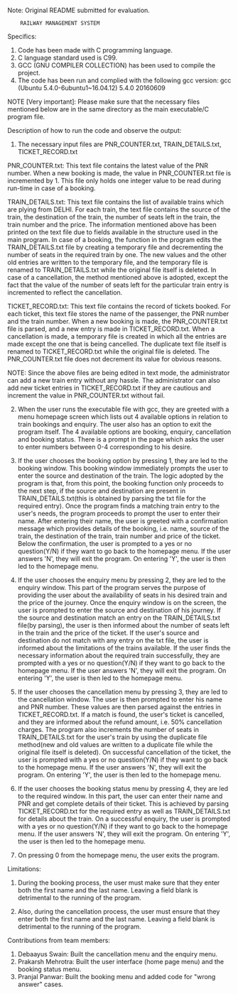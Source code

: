 Note: Original README submitted for evaluation.

        RAILWAY MANAGEMENT SYSTEM

Specifics:

1. Code has been made with C programming language.
2. C language standard used is C99.
3. GCC (GNU COMPILER COLLECTION) has been used to compile the project.
4. The code has been run and complied with the following gcc version:
   gcc (Ubuntu 5.4.0-6ubuntu1~16.04.12) 5.4.0 20160609

NOTE [Very important]: Please make sure that the necessary files mentioned below are in the same directory as the main executable/C program file.


Description of how to run the code and observe the output: 


1. The necessary input files are PNR_COUNTER.txt, TRAIN_DETAILS.txt, TICKET_RECORD.txt

PNR_COUNTER.txt: This text file contains the latest value of the PNR number. When a new booking is made, the value in PNR_COUNTER.txt file is incremented by 1. This file only holds one integer value to be read during run-time in case of a booking. 

TRAIN_DETAILS.txt: This text file contains the list of available trains which are plying from DELHI. For each train, the text file contains the source of the train, the destination of the train, the number of seats left in the train, the train number and the price. The information mentioned above has been printed on the text file due to fields available in the structure used in the main program. In case of a booking, the function in the program edits the TRAIN_DETAILS.txt file by creating a temporary file and decrementing the number of seats in the required train by one. The new values and the other old entries are written to the temporary file, and the temporary file is renamed to TRAIN_DETAILS.txt while the original file itself is deleted. In case of a cancellation, the method mentioned above is adopted, except the fact that the value of the number of seats left for the particular train entry is incremented to reflect the cancellation.

TICKET_RECORD.txt: This text file contains the record of tickets booked. For each ticket, this text file stores the name of the passenger, the PNR number and the train number. When a new booking is made, the PNR_COUNTER.txt file is parsed, and a new entry is made in TICKET_RECORD.txt. When a cancellation is made, a temporary file is created in which all the entries are made except the one that is being cancelled. The duplicate text file itself is renamed to TICKET_RECORD.txt while the original file is deleted. The PNR_COUNTER.txt file does not decrement its value for obvious reasons.   

NOTE: Since the above files are being edited in text mode, the administrator can add a new train entry without any hassle. The administrator can also add new ticket entries in TICKET_RECORD.txt if they are cautious and increment the value in PNR_COUNTER.txt without fail.

2. When the user runs the executable file with gcc, they are greeted with a menu homepage screen which lists out 4 available options in relation to train bookings and enquiry. The user also has an option to exit the program itself. The 4 available options are booking, enquiry, cancellation and booking status. There is a prompt in the page which asks the user to enter numbers between 0-4 corresponding to his desire.

3. If the user chooses the booking option by pressing 1, they are led to the booking window. This booking window immediately prompts the user to enter the source and destination of the train. The logic adopted by the program is that, from this point, the booking function only proceeds to the next step, if the source and destination are present in TRAIN_DETAILS.txt(this is obtained by parsing the txt file for the required entry). Once the program finds a matching train entry to the user's needs, the program proceeds to prompt the user to enter their name. After entering their name, the user is greeted with a confirmation message which provides details of the booking, i.e. name, source of the train, the destination of the train, train number and price of the ticket. Below the confirmation, the user is prompted to a yes or no question(Y/N) if they want to go back to the homepage menu. If the user answers 'N', they will exit the program. On entering 'Y', the user is then led to the homepage menu.

4. If the user chooses the enquiry menu by pressing 2, they are led to the enquiry window. This part of the program serves the purpose of providing the user about the availability of seats in his desired train and the price of the journey. Once the enquiry window is on the screen, the user is prompted to enter the source and destination of his journey. If the source and destination match an entry on the TRAIN_DETAILS.txt file(by parsing), the user is then informed about the number of seats left in the train and the price of the ticket. If the user's source and destination do not match with any entry on the txt file, the user is informed about the limitations of the trains available. If the user finds the necessary information about the required train successfully, they are prompted with a yes or no question(Y/N) if they want to go back to the homepage menu. If the user answers 'N', they will exit the program. On entering 'Y', the user is then led to the homepage menu.

5. If the user chooses the cancellation menu by pressing 3, they are led to the cancellation window. The user is then prompted to enter his name and PNR number. These values are then parsed against the entries in TICKET_RECORD.txt. If a match is found, the user's ticket is cancelled, and they are informed about the refund amount, i.e. 50% cancellation charges. The program also increments the number of seats in TRAIN_DETAILS.txt for the user's train by using the duplicate file method(new and old values are written to a duplicate file while the original file itself is deleted). On successful cancellation of the ticket, the user is prompted with a yes or no question(Y/N) if they want to go back to the homepage menu. If the user answers 'N', they will exit the program. On entering 'Y', the user is then led to the homepage menu.

6. If the user chooses the booking status menu by pressing 4, they are led to the required window. In this part, the user can enter their name and PNR and get complete details of their ticket. This is achieved by parsing TICKET_RECORD.txt for the required entry as well as TRAIN_DETAILS.txt for details about the train. On a successful enquiry, the user is prompted with a yes or no question(Y/N) if they want to go back to the homepage menu. If the user answers 'N', they will exit the program. On entering 'Y', the user is then led to the homepage menu.

7. On pressing 0 from the homepage menu, the user exits the program.



Limitations:

1. During the booking process, the user must make sure that they enter both the first name and the last name. Leaving a field blank is detrimental to the running of the program.

2. Also, during the cancellation process, the user must ensure that they enter both the first name and the last name. Leaving a field blank is detrimental to the running of the program.


 
Contributions from team members:

1. Debaayus Swain: Built the cancellation menu and the enquiry menu.
2. Prakarsh Mehrotra: Built the user interface (home page menu) and the booking status menu.
3. Pranjal Panwar: Built the booking menu and added code for "wrong answer" cases.

















